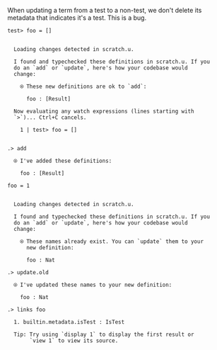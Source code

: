 When updating a term from a test to a non-test, we don't delete its metadata that indicates it's a test. This is a bug.

```unison
test> foo = []
```

```ucm

  Loading changes detected in scratch.u.

  I found and typechecked these definitions in scratch.u. If you
  do an `add` or `update`, here's how your codebase would
  change:
  
    ⍟ These new definitions are ok to `add`:
    
      foo : [Result]
  
  Now evaluating any watch expressions (lines starting with
  `>`)... Ctrl+C cancels.

    1 | test> foo = []
    

```
```ucm
.> add

  ⍟ I've added these definitions:
  
    foo : [Result]

```
```unison
foo = 1
```

```ucm

  Loading changes detected in scratch.u.

  I found and typechecked these definitions in scratch.u. If you
  do an `add` or `update`, here's how your codebase would
  change:
  
    ⍟ These names already exist. You can `update` them to your
      new definition:
    
      foo : Nat

```
```ucm
.> update.old

  ⍟ I've updated these names to your new definition:
  
    foo : Nat

.> links foo

  1. builtin.metadata.isTest : IsTest
  
  Tip: Try using `display 1` to display the first result or
       `view 1` to view its source.

```

